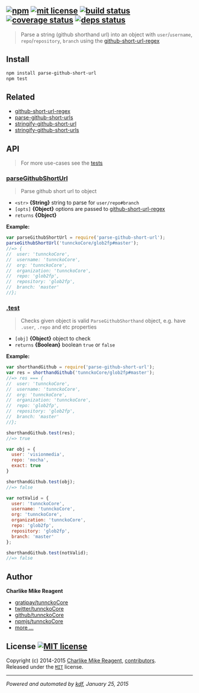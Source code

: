 ## [![npm][npmjs-img]][npmjs-url] [![mit license][license-img]][license-url] [![build status][travis-img]][travis-url] [![coverage status][coveralls-img]][coveralls-url] [![deps status][daviddm-img]][daviddm-url]

> Parse a string (github shorthand url) into an object with `user`/`username`, `repo`/`repository`, `branch` using the [github-short-url-regex][github-short-url-regex]

## Install
```bash
npm install parse-github-short-url
npm test
```

## Related
- [github-short-url-regex][github-short-url-regex]
- [parse-github-short-urls][parse-github-short-urls]
- [stringify-github-short-url][stringify-github-short-url]
- [stringify-github-short-urls][stringify-github-short-urls]


## API
> For more use-cases see the [tests](./test.js)

### [parseGithubShortUrl](./index.js#L37)
> Parse github short url to object

- `<str>` **{String}** string to parse for `user/repo#branch`  
- `[opts]` **{Object}** options are passed to [github-short-url-regex][github-short-url-regex]  
- `returns` **{Object}**  

**Example:**

```js
var parseGithubShortUrl = require('parse-github-short-url');
parseGithubShortUrl('tunnckoCore/glob2fp#master');
//=> {
//  user: 'tunnckoCore',
//  username: 'tunnckoCore',
//  org: 'tunnckoCore',
//  organization: 'tunnckoCore',
//  repo: 'glob2fp',
//  repository: 'glob2fp',
//  branch: 'master'
//};
```

### [.test](./index.js#L106)
> Checks given object is valid `ParseGithubShorthand` object, e.g. have `.user`, `.repo` and etc properties

- `[obj]` **{Object}**  object to check  
- `returns` **{Boolean}** boolean `true` or `false`  

**Example:**

```js
var shorthandGithub = require('parse-github-short-url');
var res = shorthandGithub('tunnckoCore/glob2fp#master');
//=> res === {
//  user: 'tunnckoCore',
//  username: 'tunnckoCore',
//  org: 'tunnckoCore',
//  organization: 'tunnckoCore',
//  repo: 'glob2fp',
//  repository: 'glob2fp',
//  branch: 'master'
//};

shorthandGithub.test(res);
//=> true

var obj = {
  user: 'visionmedia',
  repo: 'mocha',
  exact: true
}

shorthandGithub.test(obj);
//=> false

var notValid = {
  user: 'tunnckoCore',
  username: 'tunnckoCore',
  org: 'tunnckoCore',
  organization: 'tunnckoCore',
  repo: 'glob2fp',
  repository: 'glob2fp',
  branch: 'master'
};

shorthandGithub.test(notValid);
//=> false
```


## Author
**Charlike Mike Reagent**
+ [gratipay/tunnckoCore][author-gratipay]
+ [twitter/tunnckoCore][author-twitter]
+ [github/tunnckoCore][author-github]
+ [npmjs/tunnckoCore][author-npmjs]
+ [more ...][contrib-more]


## License [![MIT license][license-img]][license-url]
Copyright (c) 2014-2015 [Charlike Mike Reagent][contrib-more], [contributors][contrib-graf].  
Released under the [`MIT`][license-url] license.


[npmjs-url]: http://npm.im/parse-github-short-url
[npmjs-img]: https://img.shields.io/npm/v/parse-github-short-url.svg?style=flat&label=parse-github-short-url

[coveralls-url]: https://coveralls.io/r/tunnckoCore/parse-github-short-url?branch=master
[coveralls-img]: https://img.shields.io/coveralls/tunnckoCore/parse-github-short-url.svg?style=flat

[license-url]: https://github.com/tunnckoCore/parse-github-short-url/blob/master/license.md
[license-img]: https://img.shields.io/badge/license-MIT-blue.svg?style=flat

[travis-url]: https://travis-ci.org/tunnckoCore/parse-github-short-url
[travis-img]: https://img.shields.io/travis/tunnckoCore/parse-github-short-url.svg?style=flat

[daviddm-url]: https://david-dm.org/tunnckoCore/parse-github-short-url
[daviddm-img]: https://img.shields.io/david/tunnckoCore/parse-github-short-url.svg?style=flat

[author-gratipay]: https://gratipay.com/tunnckoCore
[author-twitter]: https://twitter.com/tunnckoCore
[author-github]: https://github.com/tunnckoCore
[author-npmjs]: https://npmjs.org/~tunnckocore

[contrib-more]: http://j.mp/1stW47C
[contrib-graf]: https://github.com/tunnckoCore/parse-github-short-url/graphs/contributors

***

_Powered and automated by [kdf](https://github.com/tunnckoCore), January 25, 2015_

[github-short-url-regex]: https://github.com/regexps/github-short-url-regex
[parse-github-short-url]: https://github.com/tunnckoCore/parse-github-short-url
[parse-github-short-urls]: https://github.com/tunnckoCore/parse-github-short-urls
[stringify-github-short-url]: https://github.com/tunnckoCore/stringify-github-short-url
[stringify-github-short-urls]: https://github.com/tunnckoCore/stringify-github-short-urls